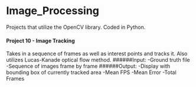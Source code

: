 # Image_Processing
Projects that utilize the OpenCV library. Coded in Python.

#### Project 10 - Image Tracking
Takes in a sequence of frames as well as interest points and tracks it.
Also utilizes Lucas-Kanade optical flow method.
######Input: 
  -Ground truth file
  -Sequence of images frame by frame
######Output:
  -Display with bounding box of currently tracked area
  -Mean FPS
  -Mean Error
  -Total Frames
